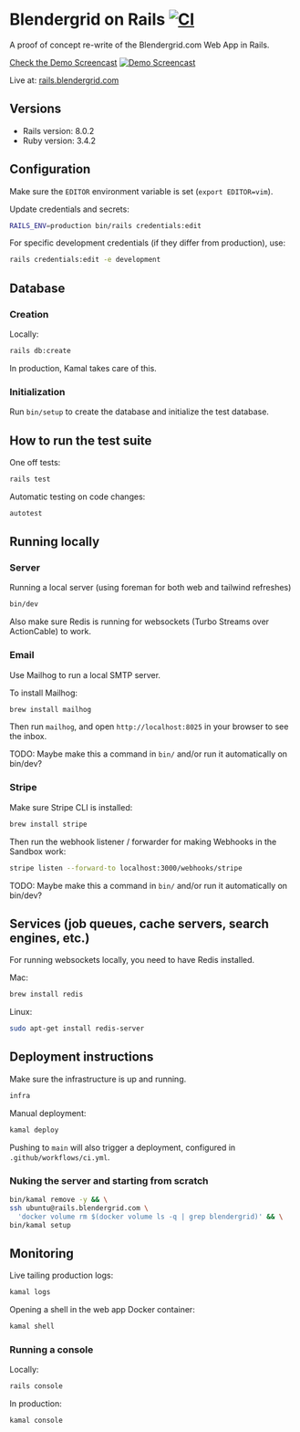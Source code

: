 # Blendergrid on Rails [![CI](https://github.com/vanderoost/blendergrid-on-rails/actions/workflows/ci.yml/badge.svg)](https://github.com/vanderoost/blendergrid-on-rails/actions/workflows/ci.yml)

A proof of concept re-write of the Blendergrid.com Web App in Rails.

[Check the Demo Screencast](https://vimeo.com/1080902705/f13f9968d7)
[![Demo Screencast](https://i.vimeocdn.com/video/2011590551-851fdc17aa70d9917d09bcf1c9c4d872f3dbf4c211452271ba7dc5e1cd2bd276-d_1280x720)](https://vimeo.com/1080902705/f13f9968d7)

Live at: [rails.blendergrid.com](https://rails.blendergrid.com)

## Versions

- Rails version: 8.0.2
- Ruby version: 3.4.2

## Configuration

Make sure the `EDITOR` environment variable is set (`export EDITOR=vim`).

Update credentials and secrets:
```bash
RAILS_ENV=production bin/rails credentials:edit
```

For specific development credentials (if they differ from production), use:
```bash
rails credentials:edit -e development
```

## Database

### Creation

Locally:
```bash
rails db:create
```

In production, Kamal takes care of this.

### Initialization

Run `bin/setup` to create the database and initialize the test database.

## How to run the test suite

One off tests:

```bash
rails test
```

Automatic testing on code changes:

```bash
autotest
```

## Running locally

### Server

Running a local server (using foreman for both web and tailwind refreshes)

```bash
bin/dev
```

Also make sure Redis is running for websockets (Turbo Streams over ActionCable) to work.

### Email

Use Mailhog to run a local SMTP server.

To install Mailhog:

```bash
brew install mailhog
```

Then run `mailhog`, and open `http://localhost:8025` in your browser to see the inbox.

TODO: Maybe make this a command in `bin/` and/or run it automatically on bin/dev?

### Stripe

Make sure Stripe CLI is installed:

```bash
brew install stripe
```

Then run the webhook listener / forwarder for making Webhooks in the Sandbox work:

```bash
stripe listen --forward-to localhost:3000/webhooks/stripe
```

TODO: Maybe make this a command in `bin/` and/or run it automatically on bin/dev?

## Services (job queues, cache servers, search engines, etc.)

For running websockets locally, you need to have Redis installed.

Mac:
```bash
brew install redis
```

Linux:
```bash
sudo apt-get install redis-server
```

## Deployment instructions

Make sure the infrastructure is up and running.

```bash
infra
```

Manual deployment:

```bash
kamal deploy
```

Pushing to `main` will also trigger a deployment, configured in `.github/workflows/ci.yml`.

### Nuking the server and starting from scratch

```bash
bin/kamal remove -y && \
ssh ubuntu@rails.blendergrid.com \
  'docker volume rm $(docker volume ls -q | grep blendergrid)' && \
bin/kamal setup
```

## Monitoring

Live tailing production logs:

```bash
kamal logs
```

Opening a shell in the web app Docker container:

```bash
kamal shell
```

### Running a console

Locally:
```bash
rails console
```

In production:
```bash
kamal console
```

